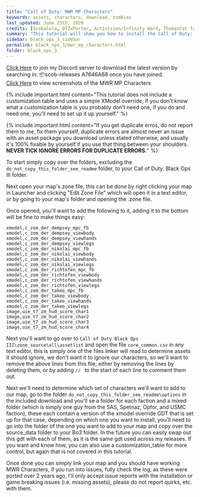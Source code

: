 ```yaml
---
title: "Call of Duty: MWR MP Characters"
keywords: assets, characters, download, zombies
last_updated: June 25th, 2020
credits: [Scobalula, DTZxPorter, Activision/Infinity Ward, ThomasCat for T7 -> T7 rig]
summary: "This tutorial will show you how to install the Call of Duty: MWR MP Characters into your zombies map."
sidebar: black_ops_3_sidebar
permalink: black_ops_3/mwr_mp_characters.html
folder: black_ops_3
---
```


<div class="alert alert-success" role="alert"><i class="fa fa-download fa-lg"></i><a href="https://discord.gg/RyqyThu" target="_blank">Click Here</a> to join my Discord server to download the latest version by searching in: 📦scob-releases A7646A68 once you have joined.</div>

<div class="alert alert-success" role="alert"><i class="fa fa-download fa-lg"></i><a href="https://imgur.com/a/jDMzKH1" target="_blank">Click Here</a> to view screenshots of the MWR MP Characters</div>

{% include important.html content="This tutorial does not include a customization table and uses a simple XModel override, if you don't know what a customization table is you probably don't need one, if you do and need one, you'll need to set up it up yourself." %}

{% include important.html content="If you get duplicate erros, do not report them to me, fix them yourself, duplicate errors are almost never an issue with an asset package you download unless stated otherwise, and usually it's 100% fixable by yourself if you use that thing between your shoulders. **NEVER TICK IGNORE ERRORS FOR DUPLICATE ERRORS.**" %}

To start simply copy over the folders, excluding the `do_not_copy_this_folder_see_readme` folder, to your Call of Duty: Black Ops III folder.

Next open your map's zone file, this can be done by right clicking your map in Launcher and clicking "Edit Zone File" which will open it in a text editor, or by going to your map's folder and opening the .zone file.

Once opened, you'll want to add the following to it, adding it to the bottom will be fine to make things easy:

```
xmodel,c_zom_der_dempsey_mpc_fb
xmodel,c_zom_der_dempsey_viewbody
xmodel,c_zom_der_dempsey_viewhands
xmodel,c_zom_der_dempsey_viewlegs
xmodel,c_zom_der_nikolai_mpc_fb
xmodel,c_zom_der_nikolai_viewbody
xmodel,c_zom_der_nikolai_viewhands
xmodel,c_zom_der_nikolai_viewlegs
xmodel,c_zom_der_richtofen_mpc_fb
xmodel,c_zom_der_richtofen_viewbody
xmodel,c_zom_der_richtofen_viewhands
xmodel,c_zom_der_richtofen_viewlegs
xmodel,c_zom_der_takeo_mpc_fb
xmodel,c_zom_der_takeo_viewbody
xmodel,c_zom_der_takeo_viewhands
xmodel,c_zom_der_takeo_viewlegs
image,uie_t7_zm_hud_score_char1
image,uie_t7_zm_hud_score_char2
image,uie_t7_zm_hud_score_char3
image,uie_t7_zm_hud_score_char4
```

Next you'll want to go over to `Call of Duty Black Ops III\zone_source\all\assetlist` and open the file `core_common.csv` in any text editor, this is simply one of the files linker will read to determine assets it should ignore, we don't want it to ignore our characters, so we'll want to remove the above lines from this file, either by removing the lines by deleting them, or by adding `// ` to the start of each line to comment them out.

Next we'll need to determine which set of characters we'll want to add to our map, go to the folder `do_not_copy_this_folder_see_readme\options` in the included download and you'll se a folder for each faction and a mixed folder (which is simply one guy from the SAS, Spetnaz, Opfor, and USMC faction), these each contain a version of the xmodel override GDT that is set up for that case, depending on which one you want to install, you'll need to go into the folder of the one you want to add to your map and copy over the source_data folder to your Bo3 folder. In the future you can easily swap out this gdt with each of them, as it is the same gdt used across my releases. If you want and know how, you can also use a customization_table for more control, but again that is not covered in this tutorial.

Once done you can simply link your map and you should have working MWR Characters, if you run into issues, fully check the log, as these were ported over 2 years ago, I'll only accept issue reports with the installation or game breaking issues (i.e. missing assets), please do not report quirks, etc. with them.